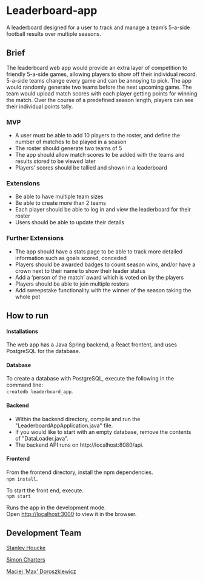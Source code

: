 # Leaderboard-app
A leaderboard designed for a user to track and manage a team’s 5-a-side football results over multiple seasons.

## Brief
The leaderboard web app would provide an extra layer of competition to friendly 5-a-side games, allowing players to show off their individual record.
5-a-side teams change every game and can be annoying to pick. The app would randomly generate two teams before the next upcoming game.
The team would upload match scores with each player getting points for winning the match. Over the course of a predefined season length, players can see their individual points tally.

### MVP

- A user must be able to add 10 players to the roster, and define the number of matches to be played in a season
- The roster should generate two teams of 5
- The app should allow match scores to be added with the teams and results stored to be viewed later
- Players’ scores should be tallied and shown in a leaderboard

### Extensions
- Be able to have multiple team sizes
- Be able to create more than 2 teams 
- Each player should be able to log in and view the leaderboard for their roster
- Users should be able to update their details

### Further Extensions
- The app should have a stats page to be able to track more detailed information such as goals scored, conceded
- Players should be awarded badges to count season wins, and/or have a crown next to their name to show their leader status
- Add a ‘person of the match’ award which is voted on by the players
- Players should be able to join multiple rosters
- Add sweepstake functionality with the winner of the season taking the whole pot

## How to run
#### Installations
The web app has a Java Spring backend, a React frontent, and uses PostgreSQL for the database.

#### Database
To create a database with PostgreSQL, execute the following in the command line:\
  `createdb leaderboard_app`. 
  
#### Backend
- Within the backend directory, compile and run the "LeaderboardAppApplication.java" file.  
- If you would like to start with an empty database, remove the contents of "DataLoader.java".  
- The backend API runs on http://localhost:8080/api. 

#### Frontend
From the frontend directory, install the npm dependencies.\
  `npm install`. 

To start the front end, execute.\
  `npm start`

Runs the app in the development mode.\
Open [http://localhost:3000](http://localhost:3000) to view it in the browser.

## Development Team
[Stanley Houcke](https://github.com/Stanhoucke)

[Simon Charters](https://github.com/Simon2591990)

[Maciej 'Max' Doroszkiewicz](https://github.com/portypy) 
